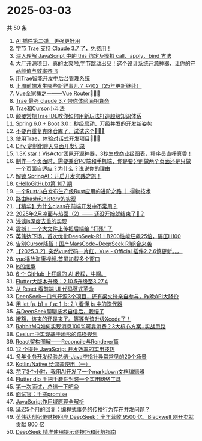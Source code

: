 # 2025-03-03

共 50 条

<!-- BEGIN JUEJIN -->
<!-- 最后更新时间 2025-03-03 01:12:10 +0800 -->
1. [AI 插件第二弹，更强更好用](https://juejin.cn/post/7476030597166202890)
1. [字节 Trae 支持 Claude 3.7 了，免费用！](https://juejin.cn/post/7476018550009184275)
1. [深入理解 JavaScript 中的 this 绑定及模拟 call、apply、bind 方法](https://juejin.cn/post/7476389305881346086)
1. [大厂开源项目，真的太爽啦,字节跳动出品！这个设计系统开源神器，让你的产品颜值与效率齐飞](https://juejin.cn/post/7476435531514150963)
1. [用Trae智能开发中后台管理系统](https://juejin.cn/post/7476284371759317019)
1. [上周前端发生哪些新鲜事儿？ #402（25年更新继续）](https://juejin.cn/post/7476013178137952291)
1. [Vue全家桶之一——Vue Router🧑🏻‍💻](https://juejin.cn/post/7476297924152426532)
1. [Trae 最强 claude 3.7 带你体验面相算命](https://juejin.cn/post/7476053262391869455)
1. [Trae和Cursor小斗法](https://juejin.cn/post/7475960553028009999)
1. [ 颠覆常规Trae IDE教你如何用新玩法打造超级知识体系](https://juejin.cn/post/7476053262392295439)
1. [Spring 6.0 + Boot 3.0：秒级启动、万级并发的开发新姿势](https://juejin.cn/post/7476389305881296934)
1. [不要再重复克隆仓库了，试试这个🚀🚀🚀](https://juejin.cn/post/7476296801664221195)
1. [使用Trae，体验对话式开发项目🧑🏻‍💻](https://juejin.cn/post/7476492363017142281)
1. [Dify 定制化聊天界面开发记录](https://juejin.cn/post/7475911632335323176)
1. [1.3K star！VisActor团队开源神器，3秒生成商业级图表，程序员直呼真香！](https://juejin.cn/post/7476295800785993728)
1. [ 制作一个页面时，需要兼容PC端和手机端，你是要分别做两个页面还是只做一个页面自适应？为什么？说说你的理由](https://juejin.cn/post/7476010111887949861)
1. [解锁 SpringAI：开启开发实践之旅！](https://juejin.cn/post/7476406317759512591)
1. [《HelloGitHub》第 107 期](https://juejin.cn/post/7476031198117494811)
1. [一个Rust小白发布生产级Rust应用的进阶之路 ｜ 得物技术](https://juejin.cn/post/7475693874511872063)
1. [路由hash和history的实现](https://juejin.cn/post/7475873333486485558)
1. [【精华】为什么class在前端开发中不常用？](https://juejin.cn/post/7476296801664204811)
1. [2025年2月凉面与热面（2）—— 还没开始就结束了🤡？](https://juejin.cn/post/7476294637310590987)
1. [浅谈js深度去重的实现](https://juejin.cn/post/7476018550008889363)
1. [震撼！一个大文件上传把后端给 ”打残“ 了](https://juejin.cn/post/7475978280839954468)
1. [英伟达下场，首次优化DeepSeek-R1！B200性能狂飙25倍，碾压H100](https://juejin.cn/post/7475932971821662227)
1. [告别Cursor降智！国产MarsCode+DeepSeek R1组合来袭](https://juejin.cn/post/7476264620807995426)
1. [【2025.3.2】突然vue代码一片红，Vue - Official 插件2.2.6慎更新。。。](https://juejin.cn/post/7476650524164669467)
1. [vue播放海康视频.首屏加载多个窗口](https://juejin.cn/post/7476169352586674186)
1. [js的继承](https://juejin.cn/post/7476038734438924329)
1. [6 个 GitHub 上狂飙的 AI 教程，牛啊。](https://juejin.cn/post/7476352294083887114)
1. [Flutter大版本升级：2.10.5升级至3.27.4](https://juejin.cn/post/7476117595462320139)
1. [从 React 看前端 UI 代码范式革命](https://juejin.cn/post/7476083307937513472)
1. [DeepSeek一口气开源3个项目，还有梁文锋亲自参与，昨晚API大降价](https://juejin.cn/post/7475709298565333011)
1. [用 let [a, b] = { a: 1, b: 2 } 看懂 js 中的迭代器](https://juejin.cn/post/7476394641765187635)
1. [与DeepSeek聊聊技术自信后，我悟了](https://juejin.cn/post/7476342378925948969)
1. [哦豁，该来的还是来了。等等党该升级Xcode了！](https://juejin.cn/post/7476270025129787403)
1. [RabbitMQ如何实现消息100%可靠消费？3大核心方案+实战思路](https://juejin.cn/post/7475896708417765412)
1. [Cesium中实现基于地形的路径规划](https://juejin.cn/post/7476122953714892841)
1. [React架构图解——Reconcile与Renderer篇](https://juejin.cn/post/7476324218143424522)
1. [12 个提升 JavaScript 开发效率的实用技巧](https://juejin.cn/post/7475978280841510948)
1. [多年业务开发经验总结-Java空指针异常常见的20个场景](https://juejin.cn/post/7475929962172694538)
1. [Kotlin/Native 给鸿蒙使用（一）](https://juejin.cn/post/7475719627608965147)
1. [花了3个小时，我用AI开发了一个markdown文档编辑器](https://juejin.cn/post/7476081908172406825)
1. [Flutter dio 手把手教你封装一个实用网络工具](https://juejin.cn/post/7475651131449819136)
1. [第一次面试，总结一下吧😀](https://juejin.cn/post/7476410894354464822)
1. [面试官：手搓promise](https://juejin.cn/post/7476142699994939407)
1. [JavaScript作用域原理全解析](https://juejin.cn/post/7475994574529052711)
1. [延迟5个月的回复：编程式事务的传播行为存在并发问题？](https://juejin.cn/post/7475923996790702130)
1. [英伟达创纪录财报回应 DeepSeek：全年营收 9500 亿，Blackwell 刚开卖就贡献 800 亿](https://juejin.cn/post/7475914435200450579)
1. [DeepSeek 精准使用提示词技巧和闭坑指南](https://juejin.cn/post/7476497261574340623)
<!-- END JUEJIN -->